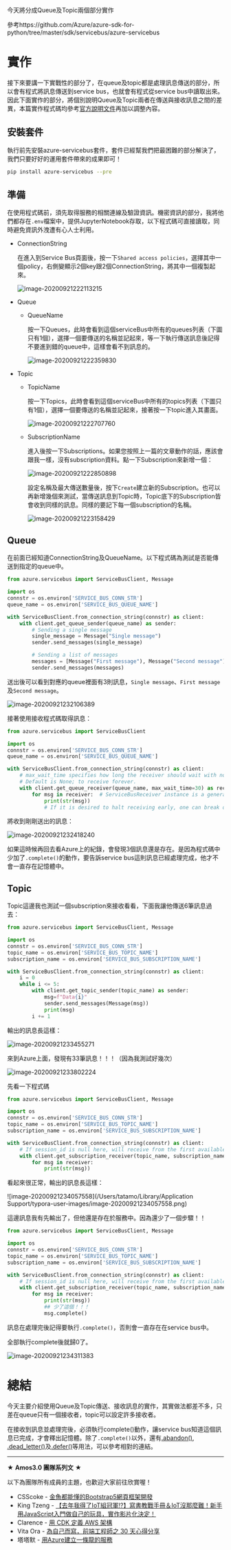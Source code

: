今天將分成Queue及Topic兩個部分實作

參考https://github.com/Azure/azure-sdk-for-python/tree/master/sdk/servicebus/azure-servicebus


# 實作

接下來要講一下實戰性的部分了，在queue及topic都是處理訊息傳送的部分，所以會有程式將訊息傳送到service bus，也就會有程式從service bus中讀取出來。因此下面實作的部分，將個別說明Queue及Topic兩者在傳送與接收訊息之間的差異，本篇實作程式碼均參考[官方說明文件](https://github.com/Azure/azure-sdk-for-python/tree/master/sdk/servicebus/azure-servicebus)再加以調整內容。

## 安裝套件

執行前先安裝azure-servicebus套件，套件已經幫我們把最困難的部分解決了，我們只要好好的運用套件帶來的成果即可！

```bash
pip install azure-servicebus --pre
```

## 準備

在使用程式碼前，須先取得服務的相關連線及驗證資訊。機密資訊的部分，我將他們都存在`.env`檔案中，提供JupyterNotebook存取，以下程式碼可直接讀取，同時避免資訊外洩遭有心人士利用。
- ConnectionString

  在進入到Service Bus頁面後，按一下`Shared access policies`，選擇其中一個policy，右側變顯示2個key跟2個ConnectionString，將其中一個複製起來。

  ![image-20200921222113215](https://raw.githubusercontent.com/HanInfinity/MDnoteImg/master/typora_uploadimage-20200921222113215.png)

- Queue
  
  - QueueName
  
    按一下Queues，此時會看到這個serviceBus中所有的queues列表（下圖只有1個），選擇一個要傳送的名稱並記起來，等一下執行傳送訊息後記得不要進到錯的queue中，這樣會看不到訊息的。
  
    ![image-20200921222359830](https://raw.githubusercontent.com/HanInfinity/MDnoteImg/master/typora_uploadimage-20200921222359830.png)
  
- Topic
  - TopicName
  
    按一下Topics，此時會看到這個serviceBus中所有的topics列表（下圖只有1個），選擇一個要傳送的名稱並記起來，接著按一下topic進入其畫面。
  
    ![image-20200921222707760](https://raw.githubusercontent.com/HanInfinity/MDnoteImg/master/typora_uploadimage-20200921222707760.png)
  
  - SubscriptionName
  
    進入後按一下Subscriptions。如果您按照上一篇的文章動作的話，應該會跟我一樣，沒有subscription資料。點一下Subscription來新增一個：
  
    ![image-20200921222850898](https://raw.githubusercontent.com/HanInfinity/MDnoteImg/master/typora_uploadimage-20200921222850898.png)
  
    設定名稱及最大傳送數量後，按下`Create`建立新的Subscription。也可以再新增幾個來測試，當傳送訊息到Topic時，Topic底下的Subscription皆會收到同樣的訊息。同樣的要記下每一個subscription的名稱。
  
    ![image-20200921223158429](https://raw.githubusercontent.com/HanInfinity/MDnoteImg/master/typora_uploadimage-20200921223158429.png)
    
    

## Queue

在前面已經知道ConnectionString及QueueName。以下程式碼為測試是否能傳送到指定的queue中。

```python
from azure.servicebus import ServiceBusClient, Message

import os
connstr = os.environ['SERVICE_BUS_CONN_STR']
queue_name = os.environ['SERVICE_BUS_QUEUE_NAME']

with ServiceBusClient.from_connection_string(connstr) as client:
    with client.get_queue_sender(queue_name) as sender:
        # Sending a single message
        single_message = Message("Single message")
        sender.send_messages(single_message)

        # Sending a list of messages
        messages = [Message("First message"), Message("Second message")]
        sender.send_messages(messages)
```

送出後可以看到對應的queue裡面有3則訊息，`Single message`、`First message`及`Second message`。

![image-20200921232106389](https://raw.githubusercontent.com/HanInfinity/MDnoteImg/master/typora_uploadimage-20200921232106389.png)

接著使用接收程式碼取得訊息：

```python
from azure.servicebus import ServiceBusClient

import os
connstr = os.environ['SERVICE_BUS_CONN_STR']
queue_name = os.environ['SERVICE_BUS_QUEUE_NAME']

with ServiceBusClient.from_connection_string(connstr) as client:
    # max_wait_time specifies how long the receiver should wait with no incoming messages before stopping receipt.  
    # Default is None; to receive forever.
    with client.get_queue_receiver(queue_name, max_wait_time=30) as receiver:
        for msg in receiver:  # ServiceBusReceiver instance is a generator. This is equivilent to get_streaming_message_iter().
            print(str(msg))
            # If it is desired to halt receiving early, one can break out of the loop here safely.
```

將收到剛剛送出的訊息：

![image-20200921232418240](https://raw.githubusercontent.com/HanInfinity/MDnoteImg/master/typora_uploadimage-20200921232418240.png)

如果這時候再回去看Azure上的紀錄，會發現3個訊息還是存在。是因為程式碼中少加了`.complete()`的動作，要告訴service bus這則訊息已經處理完成，他才不會一直存在記憶體中。

## Topic

Topic這邊我也測試一個subscription來接收看看，下面我讓他傳送6筆訊息過去：

```python
from azure.servicebus import ServiceBusClient, Message

import os
connstr = os.environ['SERVICE_BUS_CONN_STR']
topic_name = os.environ['SERVICE_BUS_TOPIC_NAME']
subscription_name = os.environ['SERVICE_BUS_SUBSCRIPTION_NAME']

with ServiceBusClient.from_connection_string(connstr) as client:
    i = 0
    while i <= 5:
        with client.get_topic_sender(topic_name) as sender:
            msg=f"Data{i}"
            sender.send_messages(Message(msg))
            print(msg)
        i += 1
```

輸出的訊息長這樣：

![image-20200921233455271](https://raw.githubusercontent.com/HanInfinity/MDnoteImg/master/typora_uploadimage-20200921233455271.png)

來到Azure上面，發現有33筆訊息！！！（因為我測試好幾次）

![image-20200921233802224](https://raw.githubusercontent.com/HanInfinity/MDnoteImg/master/typora_uploadimage-20200921233802224.png)

先看一下程式碼

```python
from azure.servicebus import ServiceBusClient, Message

import os
connstr = os.environ['SERVICE_BUS_CONN_STR']
topic_name = os.environ['SERVICE_BUS_TOPIC_NAME']
subscription_name = os.environ['SERVICE_BUS_SUBSCRIPTION_NAME']

with ServiceBusClient.from_connection_string(connstr) as client:
    # If session_id is null here, will receive from the first available session.
    with client.get_subscription_receiver(topic_name, subscription_name) as receiver:
        for msg in receiver:
            print(str(msg))
```

看起來很正常，輸出的訊息長這樣：

![image-20200921234057558](/Users/tatamo/Library/Application Support/typora-user-images/image-20200921234057558.png)

這邊訊息我有先輸出了，但他還是存在於服務中。因為還少了一個步驟！！

```python
from azure.servicebus import ServiceBusClient, Message

import os
connstr = os.environ['SERVICE_BUS_CONN_STR']
topic_name = os.environ['SERVICE_BUS_TOPIC_NAME']
subscription_name = os.environ['SERVICE_BUS_SUBSCRIPTION_NAME']

with ServiceBusClient.from_connection_string(connstr) as client:
    # If session_id is null here, will receive from the first available session.
    with client.get_subscription_receiver(topic_name, subscription_name) as receiver:
        for msg in receiver:
            print(str(msg))
            ## 少了這個！！！
            msg.complete()
```

訊息在處理完後記得要執行`.complete()`，否則會一直存在在service bus中。

全部執行complete後就歸0了。

![image-20200921234311383](https://raw.githubusercontent.com/HanInfinity/MDnoteImg/master/typora_uploadimage-20200921234311383.png)

# 總結
今天主要介紹使用Queue及Topic傳送、接收訊息的實作，其實做法都差不多，只差在queue只有一個接收者，topic可以設定許多接收者。

在接收到訊息並處理完後，必須執行complete()動作，讓service bus知道這個訊息已完成，才會釋出記憶體。除了`.complete()`以外，還有[.abandon()](https://azuresdkdocs.blob.core.windows.net/$web/python/azure-servicebus/latest/azure.servicebus.html?highlight=abandon#azure.servicebus.ReceivedMessage.abandon), [.dead_letter()](https://azuresdkdocs.blob.core.windows.net/$web/python/azure-servicebus/latest/azure.servicebus.html?highlight=dead_letter#azure.servicebus.ReceivedMessage.dead_letter)及[.defer()](https://azuresdkdocs.blob.core.windows.net/$web/python/azure-servicebus/latest/azure.servicebus.html?highlight=defer#azure.servicebus.ReceivedMessage.defer)等用法，可以參考相對的連結。

---
★ **Amos3.0 團隊系列文** ★  

以下為團隊所有成員的主題，也歡迎大家前往欣賞喔！

- CSScoke - [金魚都能懂的Bootstrap5網頁框架開發](https://ithelp.ithome.com.tw/users/20112550/ironman/3796)  
- King Tzeng - [【去年我得了IoT組冠軍!?】寫書教戰手冊＆IoT沒那麼難！新手用JavaScript入門做自己的玩具，實作影片化決定！](https://ithelp.ithome.com.tw/users/20103130/ironman/3712)  
- Clarence - [用 CDK 定義 AWS 架構](https://ithelp.ithome.com.tw/users/20117701/ironman/3734)  
- Vita Ora - [為自己而寫，前端工程師之 30 天心得分享](https://ithelp.ithome.com.tw/users/20112656/ironman/3799)  
- 塔塔默 - [用Azure建立一條龍的服務](https://ithelp.ithome.com.tw/users/20112552/ironman/3823)
